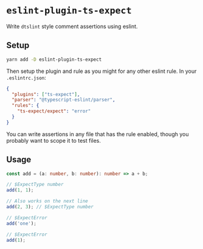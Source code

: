 # `eslint-plugin-ts-expect`

Write `dtslint` style comment assertions using eslint.

## Setup

```sh
yarn add -D eslint-plugin-ts-expect
```

Then setup the plugin and rule as you might for any other eslint rule.
In your `.eslintrc.json`:

```json
{
  "plugins": ["ts-expect"],
  "parser": "@typescript-eslint/parser",
  "rules": {
    "ts-expect/expect": "error"
  }
}
```

You can write assertions in any file that has the rule enabled,
though you probably want to scope it to test files.

## Usage

```ts
const add = (a: number, b: number): number => a + b;

// $ExpectType number
add(1, 1);

// Also works on the next line
add(2, 3); // $ExpectType number

// $ExpectError
add('one');

// $ExpectError
add(1);
```
